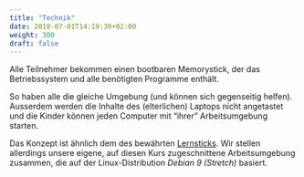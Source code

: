 ```yaml
---
title: "Technik"
date: 2018-07-01T14:19:30+02:00
weight: 300
draft: false
---
```


Alle Teilnehmer bekommen einen bootbaren Memorystick, der das
Betriebssystem und alle benötigten Programme enthält.

<!--more-->

So haben alle die gleiche Umgebung (und können sich gegenseitig
helfen).  Ausserdem werden die Inhalte des (elterlichen) Laptops nicht
angetastet und die Kinder können jeden Computer mit “ihrer”
Arbeitsumgebung starten.

Das Konzept ist ähnlich dem des bewährten <a
href="https://www.imedias.ch/themen/lernstick/index.cfm"
target="_blank">Lernsticks</a>. Wir stellen allerdings unsere eigene,
auf diesen Kurs zugeschnittene Arbeitsumgebung zusammen, die auf der
Linux-Distribution <i>Debian 9 (Stretch)</i> basiert.
